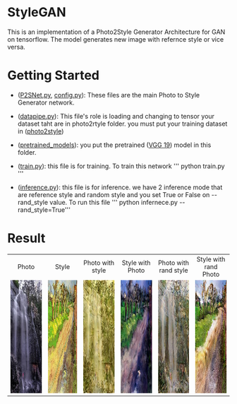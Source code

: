 # StyleGAN
This is an implementation of a Photo2Style Generator Architecture for GAN on tensorflow. The model generates new image with refernce style or vice versa.

# Getting Started
* ([P2SNet.py](/libs/network/P2SNet.py), [config.py](/libs/configs/config.py)): These files are the main Photo to Style Generator network.

* ([datapipe.py](/datasets/datapipi.py)): This file's role is loading and changing to tensor your dataset taht are in photo2rtyle folder. you must put your training dataset in ([photo2style](/datasets/photo2style))

* ([pretrained_models](/pretrained_models)): you put the pretrained ([VGG 19](http://download.tensorflow.org/models/vgg_19_2016_08_28.tar.gz)) model in this folder.

* ([train.py](/train.py)): this file is for training.
	To train this network
''' python train.py '''

* ([inference.py](/inference.py)): this file is for inference. we have 2 inference mode that are reference style and random style and you set True or False on --rand_style value.
	To run this file
''' python infernece.py --rand_style=True'''

# Result
<table >
    <tr >
    	<td><center>Photo</center></td>
        <td><center>Style</center></td>
        <td><center>Photo with style</center></td>
        <td><center>Style with Photo</center></td>
        <td><center>Photo with rand style</center></td>
        <td><center>Style with rand Photo</center></td>
    </tr>
    <tr>
    	<td>
    		<center><img src="/output/0.0009-1/oriA.jpg" height="256"></center>
    	</td>
    	<td>
    		<center><img src="/output/0.0009-1/oriB.jpg" height="256"></center>
    	</td>
        <td>
        	<center><img src="/output/0.0009-1/fake_AB.jpg" height="256"></center>
        </td>
        <td>
        	<center><img src="/output/0.0009-1/fake_BA.jpg" height="256"></center>
        </td>
	<td>
        	<center><img src="/output/0.0009-1/rand_AB.jpg" height="256"></center>
        </td>
        <td>
        	<center><img src="/output/0.0009-1/rand_BA.jpg" height="256"></center>
        </td>
    </tr>
</table>

